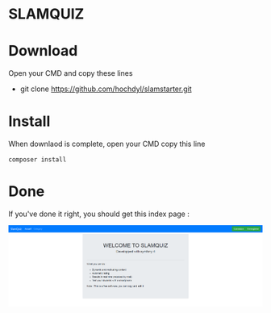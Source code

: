 SLAMQUIZ
=========

# Download
Open your CMD and copy these lines
* git clone https://github.com/hochdyl/slamstarter.git

# Install
When downlaod is complete, open your CMD copy this line
```cd slamquiz
composer install
```

# Done
If you've done it right, you should get this index page :

![test](https://raw.githubusercontent.com/hochdyl/slamquiz/master/assets/screenshot_home.jpg)
